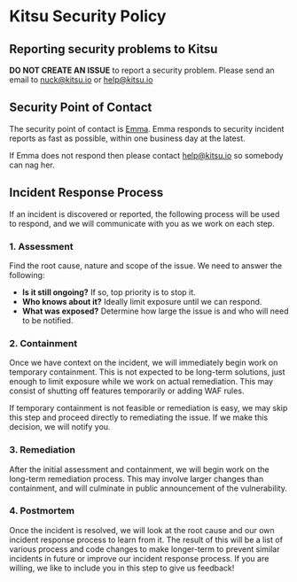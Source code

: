 # Kitsu Security Policy
## Reporting security problems to Kitsu

**DO NOT CREATE AN ISSUE** to report a security problem. Please
send an email to nuck@kitsu.io or help@kitsu.io

## Security Point of Contact

The security point of contact is [Emma](https://github.com/NuckChorris). Emma responds to
security incident reports as fast as possible, within one business day at the latest.

If Emma does not respond then please contact help@kitsu.io so somebody can nag her.

## Incident Response Process

If an incident is discovered or reported, the following process will be used to respond,
and we will communicate with you as we work on each step.

### 1. Assessment

Find the root cause, nature and scope of the issue. We need to answer the following:

- **Is it still ongoing?** If so, top priority is to stop it.
- **Who knows about it?** Ideally limit exposure until we can respond.
- **What was exposed?** Determine how large the issue is and who will need to be notified.

### 2. Containment

Once we have context on the incident, we will immediately begin work on temporary
containment. This is not expected to be long-term solutions, just enough to limit
exposure while we work on actual remediation. This may consist of shutting off features
temporarily or adding WAF rules.

If temporary containment is not feasible or remediation is easy, we may skip this step
and proceed directly to remediating the issue. If we make this decision, we will notify you.

### 3. Remediation

After the initial assessment and containment, we will begin work on the long-term
remediation process. This may involve larger changes than containment, and will
culminate in public announcement of the vulnerability.

### 4. Postmortem

Once the incident is resolved, we will look at the root cause and our own incident
response process to learn from it.  The result of this will be a list of various
process and code changes to make longer-term to prevent similar incidents in future or
improve our incident response process.  If you are willing, we like to include you
in this step to give us feedback!
